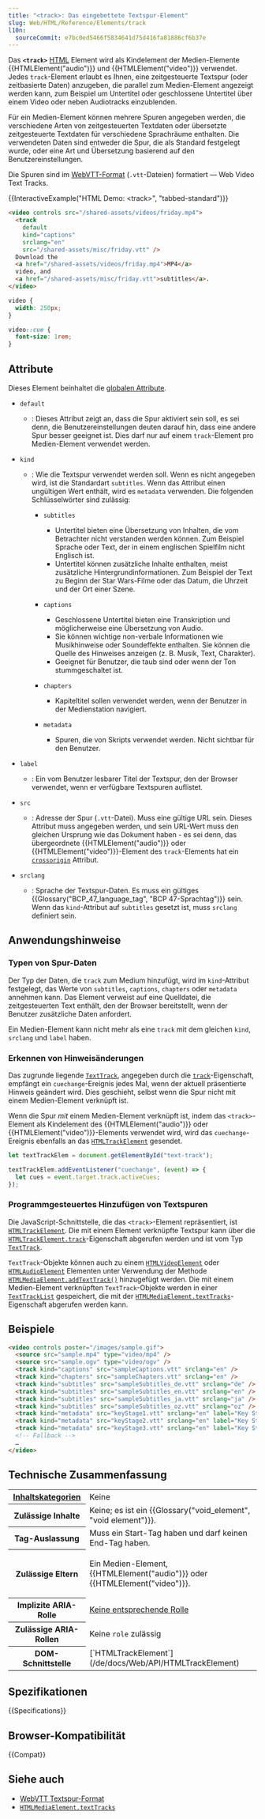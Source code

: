 ```yaml
---
title: "<track>: Das eingebettete Textspur-Element"
slug: Web/HTML/Reference/Elements/track
l10n:
  sourceCommit: e7bc0ed5466f5834641d75d416fa81886cf6b37e
---
```


Das **`<track>`** [HTML](/de/docs/Web/HTML) Element wird als Kindelement der Medien-Elemente {{HTMLElement("audio")}} und {{HTMLElement("video")}} verwendet. Jedes `track`-Element erlaubt es Ihnen, eine zeitgesteuerte Textspur (oder zeitbasierte Daten) anzugeben, die parallel zum Medien-Element angezeigt werden kann, zum Beispiel um Untertitel oder geschlossene Untertitel über einem Video oder neben Audiotracks einzublenden.

Für ein Medien-Element können mehrere Spuren angegeben werden, die verschiedene Arten von zeitgesteuerten Textdaten oder übersetzte zeitgesteuerte Textdaten für verschiedene Sprachräume enthalten. Die verwendeten Daten sind entweder die Spur, die als Standard festgelegt wurde, oder eine Art und Übersetzung basierend auf den Benutzereinstellungen.

Die Spuren sind im [WebVTT-Format](/de/docs/Web/API/WebVTT_API) (`.vtt`-Dateien) formatiert — Web Video Text Tracks.

{{InteractiveExample("HTML Demo: &lt;track&gt;", "tabbed-standard")}}

```html interactive-example
<video controls src="/shared-assets/videos/friday.mp4">
  <track
    default
    kind="captions"
    srclang="en"
    src="/shared-assets/misc/friday.vtt" />
  Download the
  <a href="/shared-assets/videos/friday.mp4">MP4</a>
  video, and
  <a href="/shared-assets/misc/friday.vtt">subtitles</a>.
</video>
```

```css interactive-example
video {
  width: 250px;
}

video::cue {
  font-size: 1rem;
}
```

## Attribute

Dieses Element beinhaltet die [globalen Attribute](/de/docs/Web/HTML/Reference/Global_attributes).

- `default`
  - : Dieses Attribut zeigt an, dass die Spur aktiviert sein soll, es sei denn, die Benutzereinstellungen deuten darauf hin, dass eine andere Spur besser geeignet ist. Dies darf nur auf einem `track`-Element pro Medien-Element verwendet werden.
- `kind`
  - : Wie die Textspur verwendet werden soll. Wenn es nicht angegeben wird, ist die Standardart `subtitles`. Wenn das Attribut einen ungültigen Wert enthält, wird es `metadata` verwenden. Die folgenden Schlüsselwörter sind zulässig:
    - `subtitles`
      - Untertitel bieten eine Übersetzung von Inhalten, die vom Betrachter nicht verstanden werden können. Zum Beispiel Sprache oder Text, der in einem englischen Spielfilm nicht Englisch ist.
      - Untertitel können zusätzliche Inhalte enthalten, meist zusätzliche Hintergrundinformationen. Zum Beispiel der Text zu Beginn der Star Wars-Filme oder das Datum, die Uhrzeit und der Ort einer Szene.

    - `captions`
      - Geschlossene Untertitel bieten eine Transkription und möglicherweise eine Übersetzung von Audio.
      - Sie können wichtige non-verbale Informationen wie Musikhinweise oder Soundeffekte enthalten.
        Sie können die Quelle des Hinweises anzeigen (z. B. Musik, Text, Charakter).
      - Geeignet für Benutzer, die taub sind oder wenn der Ton stummgeschaltet ist.

    - `chapters`
      - Kapiteltitel sollen verwendet werden, wenn der Benutzer in der Medienstation navigiert.

    - `metadata`
      - Spuren, die von Skripts verwendet werden. Nicht sichtbar für den Benutzer.

- `label`
  - : Ein vom Benutzer lesbarer Titel der Textspur, den der Browser verwendet, wenn er verfügbare Textspuren auflistet.
- `src`
  - : Adresse der Spur (`.vtt`-Datei). Muss eine gültige URL sein. Dieses Attribut muss angegeben werden, und sein URL-Wert muss den gleichen Ursprung wie das Dokument haben - es sei denn, das übergeordnete {{HTMLElement("audio")}} oder {{HTMLElement("video")}}-Element des `track`-Elements hat ein [`crossorigin`](/de/docs/Web/HTML/Reference/Attributes/crossorigin) Attribut.
- `srclang`
  - : Sprache der Textspur-Daten. Es muss ein gültiges {{Glossary("BCP_47_language_tag", "BCP 47-Sprachtag")}} sein. Wenn das `kind`-Attribut auf `subtitles` gesetzt ist, muss `srclang` definiert sein.

## Anwendungshinweise

### Typen von Spur-Daten

Der Typ der Daten, die `track` zum Medium hinzufügt, wird im `kind`-Attribut festgelegt, das Werte von `subtitles`, `captions`, `chapters` oder `metadata` annehmen kann. Das Element verweist auf eine Quelldatei, die zeitgesteuerten Text enthält, den der Browser bereitstellt, wenn der Benutzer zusätzliche Daten anfordert.

Ein Medien-Element kann nicht mehr als eine `track` mit dem gleichen `kind`, `srclang` und `label` haben.

### Erkennen von Hinweisänderungen

Das zugrunde liegende [`TextTrack`](/de/docs/Web/API/TextTrack), angegeben durch die [`track`](/de/docs/Web/API/HTMLTrackElement/track)-Eigenschaft, empfängt ein `cuechange`-Ereignis jedes Mal, wenn der aktuell präsentierte Hinweis geändert wird. Dies geschieht, selbst wenn die Spur nicht mit einem Medien-Element verknüpft ist.

Wenn die Spur _mit_ einem Medien-Element verknüpft ist, indem das `<track>`-Element als Kindelement des {{HTMLElement("audio")}} oder {{HTMLElement("video")}}-Elements verwendet wird, wird das `cuechange`-Ereignis ebenfalls an das [`HTMLTrackElement`](/de/docs/Web/API/HTMLTrackElement) gesendet.

```js
let textTrackElem = document.getElementById("text-track");

textTrackElem.addEventListener("cuechange", (event) => {
  let cues = event.target.track.activeCues;
});
```

### Programmgesteuertes Hinzufügen von Textspuren

Die JavaScript-Schnittstelle, die das `<track>`-Element repräsentiert, ist [`HTMLTrackElement`](/de/docs/Web/API/HTMLTrackElement). Die mit einem Element verknüpfte Textspur kann über die [`HTMLTrackElement.track`](/de/docs/Web/API/HTMLTrackElement/track)-Eigenschaft abgerufen werden und ist vom Typ [`TextTrack`](/de/docs/Web/API/TextTrack).

`TextTrack`-Objekte können auch zu einem [`HTMLVideoElement`](/de/docs/Web/API/HTMLVideoElement) oder [`HTMLAudioElement`](/de/docs/Web/API/HTMLAudioElement) Elementen unter Verwendung der Methode [`HTMLMediaElement.addTextTrack()`](/de/docs/Web/API/HTMLMediaElement/addTextTrack) hinzugefügt werden. Die mit einem Medien-Element verknüpften `TextTrack`-Objekte werden in einer [`TextTrackList`](/de/docs/Web/API/TextTrackList) gespeichert, die mit der [`HTMLMediaElement.textTracks`](/de/docs/Web/API/HTMLMediaElement/textTracks)-Eigenschaft abgerufen werden kann.

## Beispiele

```html
<video controls poster="/images/sample.gif">
  <source src="sample.mp4" type="video/mp4" />
  <source src="sample.ogv" type="video/ogv" />
  <track kind="captions" src="sampleCaptions.vtt" srclang="en" />
  <track kind="chapters" src="sampleChapters.vtt" srclang="en" />
  <track kind="subtitles" src="sampleSubtitles_de.vtt" srclang="de" />
  <track kind="subtitles" src="sampleSubtitles_en.vtt" srclang="en" />
  <track kind="subtitles" src="sampleSubtitles_ja.vtt" srclang="ja" />
  <track kind="subtitles" src="sampleSubtitles_oz.vtt" srclang="oz" />
  <track kind="metadata" src="keyStage1.vtt" srclang="en" label="Key Stage 1" />
  <track kind="metadata" src="keyStage2.vtt" srclang="en" label="Key Stage 2" />
  <track kind="metadata" src="keyStage3.vtt" srclang="en" label="Key Stage 3" />
  <!-- Fallback -->
  …
</video>
```

## Technische Zusammenfassung

<table class="properties">
  <tbody>
    <tr>
      <th scope="row">
        <a href="/de/docs/Web/HTML/Guides/Content_categories">Inhaltskategorien</a>
      </th>
      <td>Keine</td>
    </tr>
    <tr>
      <th scope="row">Zulässige Inhalte</th>
      <td>Keine; es ist ein {{Glossary("void_element", "void element")}}.</td>
    </tr>
    <tr>
      <th scope="row">Tag-Auslassung</th>
      <td>Muss ein Start-Tag haben und darf keinen End-Tag haben.</td>
    </tr>
    <tr>
      <th scope="row">Zulässige Eltern</th>
      <td>
        <p>
          Ein Medien-Element, {{HTMLElement("audio")}} oder {{HTMLElement("video")}}.
        </p>
      </td>
    </tr>
    <tr>
      <th scope="row">Implizite ARIA-Rolle</th>
      <td>
        <a href="https://w3c.github.io/html-aria/#dfn-no-corresponding-role">Keine entsprechende Rolle</a>
      </td>
    </tr>
    <tr>
      <th scope="row">Zulässige ARIA-Rollen</th>
      <td>Keine <code>role</code> zulässig</td>
    </tr>
    <tr>
      <th scope="row">DOM-Schnittstelle</th>
      <td>[`HTMLTrackElement`](/de/docs/Web/API/HTMLTrackElement)</td>
    </tr>
  </tbody>
</table>

## Spezifikationen

{{Specifications}}

## Browser-Kompatibilität

{{Compat}}

## Siehe auch

- [WebVTT Textspur-Format](/de/docs/Web/API/WebVTT_API)
- [`HTMLMediaElement.textTracks`](/de/docs/Web/API/HTMLMediaElement/textTracks)
